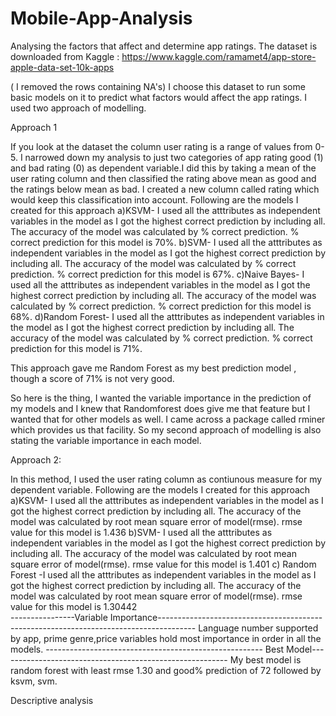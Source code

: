 # Mobile-App-Analysis
Analysing the factors that affect and determine app ratings.
The dataset is downloaded from Kaggle : https://www.kaggle.com/ramamet4/app-store-apple-data-set-10k-apps
 
 ( I removed the rows containing NA's)
I choose this dataset to run some basic models on it to predict what factors would affect the app ratings. I used two approach
of modelling.

Approach 1

 If you look at the dataset the column user rating is a range of values from 0-5. I narrowed down my analysis to just two categories
of app rating good (1) and bad rating (0) as dependent variable.I did this by taking a mean of the user rating column and then classified the rating above mean
as good and the ratings below mean as bad. I created a new column called rating which would keep this classification into account.
Following are the models I created for this approach
a)KSVM- I used all the atttributes as independent variables in the model as I got the highest correct prediction by including all.
        The accuracy of the model was calculated by % correct prediction. % correct prediction for this model is 70%.
b)SVM- I used all the atttributes as independent variables in the model as I got the highest correct prediction by including all.
       The accuracy of the model was calculated by % correct prediction. % correct prediction for this model is 67%.
c)Naive Bayes- I used all the atttributes as independent variables in the model as I got the highest correct prediction by including all.
               The accuracy of the model was calculated by % correct prediction. % correct prediction for this model is 68%.
d)Random Forest- I used all the atttributes as independent variables in the model as I got the highest correct prediction by including all.
                 The accuracy of the model was calculated by % correct prediction. % correct prediction for this model is 71%.
                 
This approach gave me Random Forest as my best prediction model , though a score of 71% is not very good.

So here is the thing, I wanted the variable importance in the prediction of my models and I knew that Randomforest does give me that feature
but I wanted that for other models as well. I came across a package called rminer which provides us that facility. So my second approach
of modelling is also stating the variable importance in each model.

Approach 2:

In this method, I used the user rating column as contiunous measure for my dependent variable.
Following are the models I created for this approach
a)KSVM- I used all the atttributes as independent variables in the model as I got the highest correct prediction by including all.
        The accuracy of the model was calculated by root mean square error of model(rmse). rmse value for this model is 1.436
b)SVM-  I used all the atttributes as independent variables in the model as I got the highest correct prediction by including all.
        The accuracy of the model was calculated by root mean square error of model(rmse). rmse value for this model is 1.401
c) Random Forest -I used all the atttributes as independent variables in the model as I got the highest correct prediction by including all.
        The accuracy of the model was calculated by root mean square error of model(rmse). rmse value for this model is 1.30442     
----------------Variable Importance---------------------------------------------------------------------------------------
Language number supported by app, prime genre,price variables hold most importance in order in all the models. 
------------------------------------------------------ Best Model---------------------------------------------------------
My best model is random forest with least rmse 1.30 and good% prediction of 72 followed by ksvm, svm.

Descriptive analysis



                 
                 
                 
                 
                 
